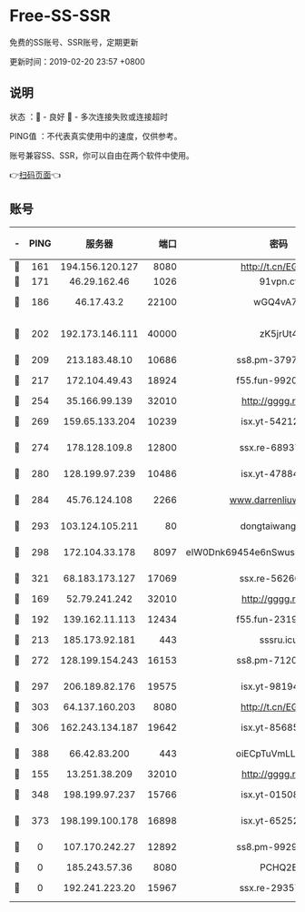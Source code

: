 # Free-SS-SSR

免费的SS账号、SSR账号，定期更新

更新时间：2019-02-20 23:57 +0800

## 说明

状态     ：🙂 - 良好 🙁 - 多次连接失败或连接超时

PING值   ：不代表真实使用中的速度，仅供参考。

账号兼容SS、SSR，你可以自由在两个软件中使用。

👉[扫码页面](https://liesauer.github.io/free-ss-ssr.github.io/)👈

## 账号

|-|PING|服务器|端口|密码|加密方式|区域|
|:----:|:----:|:-----:|-----:|:----:|:----:|:----:|
|🙂|161|194.156.120.127|8080|http://t.cn/EGJIyrl|rc4-md5|RU|
|🙂|171|46.29.162.46|1026|91vpn.cf|rc4-md5|RU|
|🙂|186|46.17.43.2|22100|wGQ4vA7D|aes-256-gcm|RU|
|🙂|202|192.173.146.111|40000|zK5jrUt4|chacha20-ietf-poly1305|US|
|🙂|209|213.183.48.10|10686|ss8.pm-37975412|rc4-md5|RU|
|🙂|217|172.104.49.43|18924|f55.fun-99200457|aes-256-cfb|SG|
|🙂|254|35.166.99.139|32010|http://gggg.rocks|chacha20|US|
|🙂|269|159.65.133.204|10239|isx.yt-54212354|aes-256-cfb|SG|
|🙂|274|178.128.109.8|12800|ssx.re-68937951|aes-256-cfb|SG|
|🙂|280|128.199.97.239|10486|isx.yt-47884262|aes-256-cfb|SG|
|🙂|284|45.76.124.108|2266|www.darrenliuwei.com|aes-256-cfb|AU|
|🙂|293|103.124.105.211|80|dongtaiwang.com|aes-256-cfb|US|
|🙂|298|172.104.33.178|8097|eIW0Dnk69454e6nSwuspv9DmS201tQ0D|aes-256-cfb|SG|
|🙂|321|68.183.173.127|17069|ssx.re-56266440|aes-256-cfb|US|
|🙂|169|52.79.241.242|32010|http://gggg.rocks|chacha20|KR|
|🙂|192|139.162.11.113|12434|f55.fun-23190804|aes-256-cfb|SG|
|🙂|213|185.173.92.181|443|sssru.icu|rc4-md5|RU|
|🙂|272|128.199.154.243|16153|ss8.pm-71203520|aes-256-cfb|SG|
|🙂|297|206.189.82.176|19575|isx.yt-98194618|aes-256-cfb|SG|
|🙂|303|64.137.160.203|8080|http://t.cn/EGJIyrl|rc4-md5|CA|
|🙂|306|162.243.134.187|19642|isx.yt-85685509|aes-256-cfb|US|
|🙂|388|66.42.83.200|443|oiECpTuVmLLxk4Ts|aes-256-cfb|US|
|🙁|155|13.251.38.209|32010|http://gggg.rocks|chacha20|SG|
|🙁|348|198.199.97.237|15766|isx.yt-01508812|aes-256-cfb|US|
|🙁|373|198.199.100.178|16898|isx.yt-65252361|aes-256-cfb|US|
|🙁|0|107.170.242.27|12892|ss8.pm-99298452|aes-256-cfb|US|
|🙁|0|185.243.57.36|8080|PCHQ2E|rc4-md5|US|
|🙁|0|192.241.223.20|15967|ssx.re-29357040|aes-256-cfb|US|
